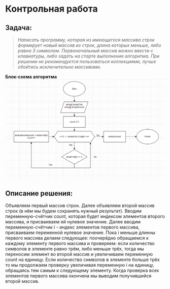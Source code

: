 # **Контрольная работа**
## Задача:
>*Написать программу, которая из имеющегося массива строк формирует новый массив из строк, длина которых меньше, либо равна 3 символам. Первоначальный массив можно ввести с клавиатуры, либо задать на старте выполнения алгоритма. При решении не рекомендуется пользоваться коллекциями, лучше обойтись исключительно массивами.*

**Блок-схема алгоритма**
![Блок-схема](Блок-схема.png)

## Описание решения:

Объявляем первый массив строк. Далее объявляем второй массив строк (в нём мы будем сохранять нужный результат). Вводим переменную-счётчик count, которая будет индексом элементов второго массива, и присваиваем ей нулевое значение. Далее вводим переменную-счётчик i - индекс элементов первого массива, присваиваем переменной нулевое значение. Пока i меньше длинны первого массива делаем следующее: поочерёдно обращаемся к каждому элементу первого массива и проверяем: если количество символов в элементе равно трём, либо меньше трёх, тогда мы переносим элемент во второй массив и увеличиваем переменную count на единицу. Если количество символов в элементе больше трёх то мы продолжаем проверку увеличивая переменную i на единицу, обращаясь тем самым к следующему элементу. Когда проверка всех элементов первого массива окончена мы выводим получившийся второй массив.
